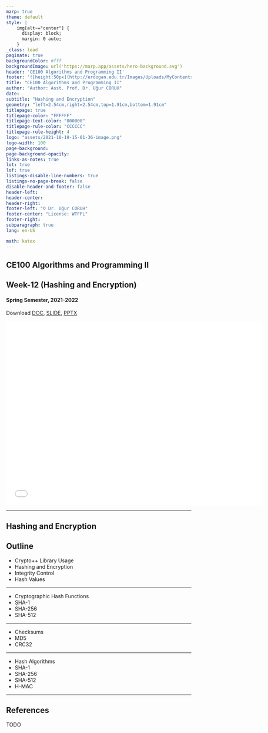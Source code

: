 ```yaml
---
marp: true
theme: default
style: |
    img[alt~="center"] {
      display: block;
      margin: 0 auto;
    }
_class: lead
paginate: true
backgroundColor: #fff
backgroundImage: url('https://marp.app/assets/hero-background.svg')
header: 'CE100 Algorithms and Programming II'
footer: '![height:50px](http://erdogan.edu.tr/Images/Uploads/MyContents/L_379-20170718142719217230.jpg) RTEU CE100 Week-12'
title: "CE100 Algorithms and Programming II"
author: "Author: Asst. Prof. Dr. Uğur CORUH"
date:
subtitle: "Hashing and Encryption"
geometry: "left=2.54cm,right=2.54cm,top=1.91cm,bottom=1.91cm"
titlepage: true
titlepage-color: "FFFFFF"
titlepage-text-color: "000000"
titlepage-rule-color: "CCCCCC"
titlepage-rule-height: 4
logo: "assets/2021-10-19-15-01-36-image.png"
logo-width: 100 
page-background:
page-background-opacity:
links-as-notes: true
lot: true
lof: true
listings-disable-line-numbers: true
listings-no-page-break: false
disable-header-and-footer: false
header-left:
header-center:
header-right:
footer-left: "© Dr. Uğur CORUH"
footer-center: "License: WTFPL"
footer-right:
subparagraph: true
lang: en-US 

math: katex
---
```


<!-- _backgroundColor: aquq -->

<!-- _color: orange -->

<!-- paginate: false -->

## CE100 Algorithms and Programming II

## Week-12 (Hashing and Encryption)

#### Spring Semester, 2021-2022

Download [DOC](ce100-week-12-crypto.md_doc.pdf), [SLIDE](ce100-week-12-crypto.md_slide.pdf), [PPTX](ce100-week-12-crypto.md_slide.pptx)

<iframe width=700, height=500 frameBorder=0 src="../ce100-week-12-crypto.md_slide.html"></iframe>

---

<!-- paginate: true -->

## Hashing and Encryption

## Outline
- Crypto++ Library Usage
 - Hashing and Encryption
  - Integrity Control 
  - Hash Values 

---

- Cryptographic Hash Functions 
 - SHA-1 
 - SHA-256 
 - SHA-512 

---

- Checksums 
 - MD5 
 - CRC32 

---

- Hash Algorithms 
 - SHA-1 
 - SHA-256 
 - SHA-512 
 - H-MAC

---

## References

TODO
